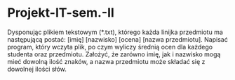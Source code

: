 # Projekt-IT-sem.-II
Dysponując plikiem tekstowym (*.txt), którego każda linijka przedmiotu ma następującą postać: [imię] [nazwisko] [ocena] [nazwa przedmiotu]. Napisać program, który wczyta plik, po czym wyliczy średnią ocen dla każdego studenta oraz przedmiotu. Założyć, że zarówno imię, jak i nazwisko mogą mieć dowolną ilość znaków, a nazwa przedmiotu może składać się z dowolnej ilości słów.
